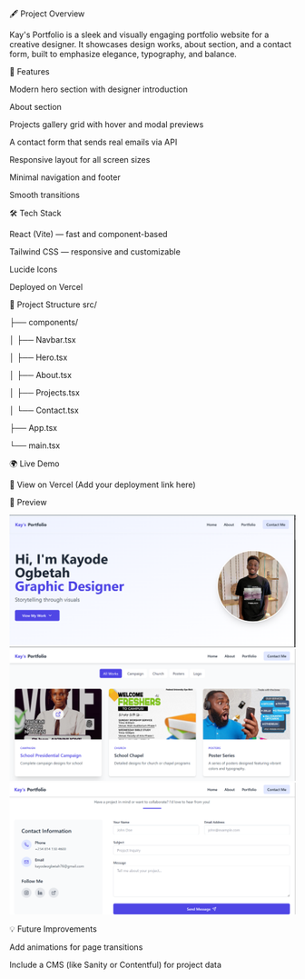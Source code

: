 🖋️ Project Overview

Kay's Portfolio is a sleek and visually engaging portfolio website for a creative designer.
It showcases design works, about section, and a contact form, built to emphasize elegance, typography, and balance.



🚀 Features

Modern hero section with designer introduction

About section

Projects gallery grid with hover and modal previews

A contact form that sends real emails via API

Responsive layout for all screen sizes

Minimal navigation and footer

Smooth transitions



🛠️ Tech Stack

React (Vite) — fast and component-based

Tailwind CSS — responsive and customizable

Lucide Icons

Deployed on Vercel




🧱 Project Structure
src/

 ├── components/

 │   ├── Navbar.tsx

 │   ├── Hero.tsx

 │   ├── About.tsx

 │   ├── Projects.tsx

 │   └── Contact.tsx

 ├── App.tsx

 └── main.tsx




🌍 Live Demo

🔗 View on Vercel
 (Add your deployment link here)




📸 Preview

![App Preview](Kay-works/first.png)
![App Preview](Kay-works/second.png)
![App Preview](Kay-works/third.png)




💡 Future Improvements

Add animations for page transitions

Include a CMS (like Sanity or Contentful) for project data

